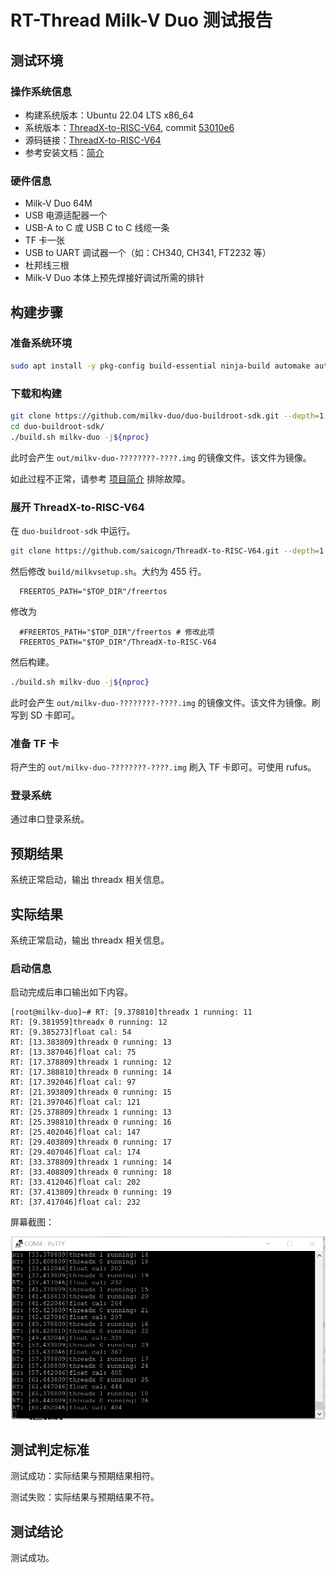 # RT-Thread Milk-V Duo 测试报告

## 测试环境

### 操作系统信息

- 构建系统版本：Ubuntu 22.04 LTS x86_64
- 系统版本：[ThreadX-to-RISC-V64](https://github.com/saicogn/ThreadX-to-RISC-V64), commit [53010e6](https://github.com/saicogn/ThreadX-to-RISC-V64/commit/53010e6b5e5916c5e84c4faf4d1a93ad960dd566)
- 源码链接：[ThreadX-to-RISC-V64](https://github.com/saicogn/ThreadX-to-RISC-V64)
- 参考安装文档：[简介](https://github.com/saicogn/ThreadX-to-RISC-V64/blob/main/README.md)

### 硬件信息

- Milk-V Duo 64M
- USB 电源适配器一个
- USB-A to C 或 USB C to C 线缆一条
- TF 卡一张
- USB to UART 调试器一个（如：CH340, CH341, FT2232 等）
- 杜邦线三根
- Milk-V Duo 本体上预先焊接好调试所需的排针

## 构建步骤

### 准备系统环境

```bash
sudo apt install -y pkg-config build-essential ninja-build automake autoconf libtool wget curl git gcc libssl-dev bc slib squashfs-tools android-sdk-libsparse-utils jq python3-distutils scons parallel tree python3-dev python3-pip device-tree-compiler ssh cpio fakeroot libncurses5 flex bison libncurses5-dev genext2fs rsync unzip dosfstools mtools tcl openssh-client cmake expect -y
```

### 下载和构建

```bash
git clone https://github.com/milkv-duo/duo-buildroot-sdk.git --depth=1
cd duo-buildroot-sdk/
./build.sh milkv-duo -j${nproc}
```

此时会产生 `out/milkv-duo-????????-????.img` 的镜像文件。该文件为镜像。

如此过程不正常，请参考 [项目简介](https://github.com/milkv-duo/duo-buildroot-sdk/blob/develop/README-zh.md) 排除故障。

### 展开 ThreadX-to-RISC-V64

在 `duo-buildroot-sdk` 中运行。

```bash
git clone https://github.com/saicogn/ThreadX-to-RISC-V64.git --depth=1
```

然后修改 `build/milkvsetup.sh`。大约为 455 行。

```text
  FREERTOS_PATH="$TOP_DIR"/freertos
```

修改为

```text
  #FREERTOS_PATH="$TOP_DIR"/freertos # 修改此项
  FREERTOS_PATH="$TOP_DIR"/ThreadX-to-RISC-V64
```

然后构建。

```bash
./build.sh milkv-duo -j${nproc}
```

此时会产生 `out/milkv-duo-????????-????.img` 的镜像文件。该文件为镜像。刷写到 SD 卡即可。

### 准备 TF 卡

将产生的 `out/milkv-duo-????????-????.img` 刷入 TF 卡即可。可使用 rufus。

### 登录系统

通过串口登录系统。

## 预期结果

系统正常启动，输出 threadx 相关信息。

## 实际结果

系统正常启动，输出 threadx 相关信息。

### 启动信息

启动完成后串口输出如下内容。

```text
[root@milkv-duo]~# RT: [9.378810]threadx 1 running: 11
RT: [9.381959]threadx 0 running: 12
RT: [9.385273]float cal: 54
RT: [13.383809]threadx 0 running: 13
RT: [13.387046]float cal: 75
RT: [17.378809]threadx 1 running: 12
RT: [17.388810]threadx 0 running: 14
RT: [17.392046]float cal: 97
RT: [21.393809]threadx 0 running: 15
RT: [21.397046]float cal: 121
RT: [25.378809]threadx 1 running: 13
RT: [25.398810]threadx 0 running: 16
RT: [25.402046]float cal: 147
RT: [29.403809]threadx 0 running: 17
RT: [29.407046]float cal: 174
RT: [33.378809]threadx 1 running: 14
RT: [33.408809]threadx 0 running: 18
RT: [33.412046]float cal: 202
RT: [37.413809]threadx 0 running: 19
RT: [37.417046]float cal: 232
```

屏幕截图：

![uart](./img/uart.png)

## 测试判定标准

测试成功：实际结果与预期结果相符。

测试失败：实际结果与预期结果不符。

## 测试结论

测试成功。